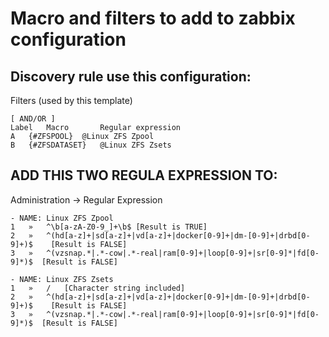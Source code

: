 # Macro and filters to add to zabbix configuration

## Discovery rule use this configuration:
Filters (used by this template)
```
[ AND/OR ]
Label	Macro	 	Regular expression
A	{#ZFSPOOL} 	@Linux ZFS Zpool
B	{#ZFSDATASET}	@Linux ZFS Zsets
```

## ADD THIS TWO REGULA EXPRESSION TO:
Administration -> Regular Expression
```
- NAME:	Linux ZFS Zpool	
1	» 	^\b[a-zA-Z0-9_]+\b$	[Result is TRUE]
2	» 	^(hd[a-z]+|sd[a-z]+|vd[a-z]+|docker[0-9]+|dm-[0-9]+|drbd[0-9]+)$	[Result is FALSE]
3	» 	^(vzsnap.*|.*-cow|.*-real|ram[0-9]+|loop[0-9]+|sr[0-9]*|fd[0-9]*)$	[Result is FALSE]

- NAME:	Linux ZFS Zsets	
1	» 	/	[Character string included]
2	» 	^(hd[a-z]+|sd[a-z]+|vd[a-z]+|docker[0-9]+|dm-[0-9]+|drbd[0-9]+)$	[Result is FALSE]
3	» 	^(vzsnap.*|.*-cow|.*-real|ram[0-9]+|loop[0-9]+|sr[0-9]*|fd[0-9]*)$	[Result is FALSE]
```
